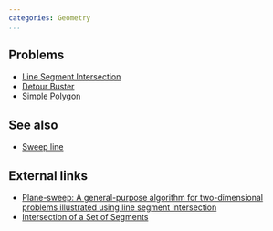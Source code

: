 ```yaml
---
categories: Geometry
...
```


## Problems
- [Line Segment Intersection](https://open.kattis.com/problems/segmentintersection)
- [Detour Buster](https://icpcarchive.ecs.baylor.edu/index.php?option=com_onlinejudge&Itemid=8&category=507&page=show_problem&problem=3691)
- [Simple Polygon](http://codeforces.com/gym/100486)

## See also
- [Sweep line]()

## External links
- [Plane-sweep: A general-purpose algorithm for two-dimensional problems illustrated using line segment intersection](http://www.jn.inf.ethz.ch/education/script/P6_C25.pdf)
- [Intersection of a Set of Segments](http://geomalgorithms.com/a09-_intersect-3.html)

